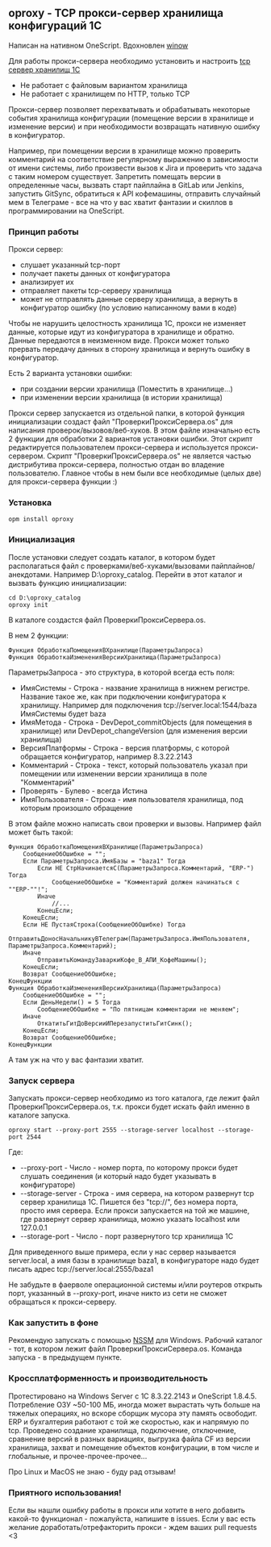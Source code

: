 ## oproxy - TCP прокси-сервер хранилища конфигураций 1С

Написан на нативном OneScript. Вдохновлен [winow](https://github.com/autumn-library/winow)

Для работы прокси-сервера необходимо установить и настроить [tcp сервер хранилищ 1С](https://wiseadvice-it.ru/o-kompanii/blog/articles/hranilishhe-konfiguracii-v-1s-8-3-ustanovka-i-nastroika/)

- Не работает с файловым вариантом хранилища
- Не работает с хранилищем по HTTP, только TCP

Прокси-сервер позволяет перехватывать и обрабатывать некоторые события хранилища конфигурации (помещение версии в хранилище и изменение версии) и при необходимости возвращать нативную ошибку в конфигуратор.

Например, при помещении версии в хранилище можно проверить комментарий на соответствие регулярному выражению в зависимости от имени системы, либо произвести вызов к Jira и проверить что задача с таким номером существует. Запретить помещать версии в определенные часы, вызвать старт пайплайна в GitLab или Jenkins, запустить GitSync, обратиться к API кофемашины, отправить случайный мем в Телеграме - все на что у вас хватит фантазии и скиллов в программировании на OneScript.

### Принцип работы
Прокси сервер:
- слушает указанный tcp-порт
- получает пакеты данных от конфигуратора
- анализирует их
- отправляет пакеты tcp-серверу хранилища
- может не отправлять данные серверу хранилища, а вернуть в конфигуратор ошибку (по условию написанному вами в коде)

Чтобы не нарушить целостность хранилища 1С, прокси не изменяет данные, которые идут из конфигуратора в хранилище и обратно. Данные передаются в неизменном виде. Прокси может только прервать передачу данных в сторону хранилища и вернуть ошибку в конфигуратор.

Есть 2 варианта установки ошибки:
- при создании версии хранилища (Поместить в хранилище...)
- при изменении версии хранилища (в истории хранилища)

Прокси сервер запускается из отдельной папки, в которой функция инициализации создаст файл "ПроверкиПроксиСервера.os" для написания проверок/вызовов/веб-хуков. В этом файле изначально есть 2 функции для обработки 2 вариантов установки ошибки. Этот скрипт редактируется пользователем прокси-сервера и используется прокси-сервером. Скрипт "ПроверкиПроксиСервера.os" не является частью дистрибутива прокси-сервера, полностью отдан во владение пользователю. Главное чтобы в нем были все необходимые (целых две) для прокси-сервера функции :)

### Установка
```
opm install oproxy
```

### Инициализация
После установки следует создать каталог, в котором будет располагаться файл с проверками/веб-хуками/вызовами пайплайнов/анекдотами. Например D:\oproxy_catalog. Перейти в этот каталог и вызвать функцию инициализации:
```
cd D:\oproxy_catalog
oproxy init
```
В каталоге создастся файл ПроверкиПроксиСервера.os.

В нем 2 функции:
```
Функция ОбработкаПомещенияВХранилище(ПараметрыЗапроса)
Функция ОбработкаИзмененияВерсииХранилища(ПараметрыЗапроса)
```
ПараметрыЗапроса - это структура, в которой всегда есть поля:
- ИмяСистемы - Строка - название хранилища в нижнем регистре. Название такое же, как при подключении конфигуратора к хранилищу. Например для подключения tcp://server.local:1544/baza ИмяСистемы будет baza
- ИмяМетода - Строка - DevDepot_commitObjects (для помещения в хранилище) или DevDepot_changeVersion (для изменения версии хранилища)
- ВерсияПлатформы - Строка - версия платформы, с которой обращается конфигуратор, например 8.3.22.2143
- Комментарий - Строка - текст, который пользователь указал при помещении или изменении версии хранилища в поле "Комментарий"
- Проверять - Булево - всегда Истина
- ИмяПользователя - Строка - имя пользователя хранилища, под которым произошло обращение

В этом файле можно написать свои проверки и вызовы. Например файл может быть такой:
```
Функция ОбработкаПомещенияВХранилище(ПараметрыЗапроса)
    СообщениеОбОшибке = "";
    Если ПараметрыЗапроса.ИмяБазы = "baza1" Тогда
        Если НЕ СтрНачинаетсяС(ПараметрыЗапроса.Комментарий, "ERP-") Тогда
            СообщениеОбОшибке = "Комментарий должен начинаться с ""ERP-""!";
        Иначе
            //...
        КонецЕсли;
    КонецЕсли;
    Если НЕ ПустаяСтрока(СообщениеОбОшибке) Тогда
        ОтправитьДоносНачальникуВТелеграм(ПараметрыЗапроса.ИмяПользователя, ПараметрыЗапроса.Комментарий);
    Иначе
        ОтправитьКомандуЗаваркиКофе_В_АПИ_КофеМашины();
    КонецЕсли;
    Возврат СообщениеОбОшибке;
КонецФункции
Функция ОбработкаИзмененияВерсииХранилища(ПараметрыЗапроса)
    СообщениеОбОшибке = "";
    Если ДеньНедели() = 5 Тогда
        СообщениеОбОшибке = "По пятницам комментарии не меняем";
    Иначе
        ОткатитьГитДоВерсииИПерезапуститьГитСинк();
    КонецЕсли;
    Возврат СообщениеОбОшибке;
КонецФункции
```
А там уж на что у вас фантазии хватит.
### Запуск сервера
Запускать прокси-сервер необходимо из того каталога, где лежит файл ПроверкиПроксиСервера.os, т.к. прокси будет искать файл именно в каталоге запуска.
```
oproxy start --proxy-port 2555 --storage-server localhost --storage-port 2544
```
Где:
- --proxy-port - Число - номер порта, по которому прокси будет слушать соединения (и который надо будет указывать в конфигураторе)
- --storage-server - Строка - имя сервера, на котором развернут tcp сервер хранилища 1С. Пишется без "tcp://", без номера порта, просто имя сервера. Если прокси запускается на той же машине, где развернут сервер хранилища, можно указать localhost или 127.0.0.1
- --storage-port - Число - порт развернутого tcp хранилища 1С

Для приведенного выше примера, если у нас сервер называется server.local, а имя базы в хранилище baza1, в конфигураторе надо будет писать адрес tcp://server.local:2555/baza1

Не забудьте в фаерволе операционной системы и/или роутеров открыть порт, указанный в --proxy-port, иначе никто из сети не сможет обращаться к прокси-серверу.

### Как запустить в фоне
Рекомендую запускать с помощью [NSSM](https://nssm.cc/) для Windows. Рабочий каталог - тот, в котором лежит файл ПроверкиПроксиСервера.os. Команда запуска - в предыдущем пункте.

### Кроссплатформенность и производительность
Протестировано на Windows Server с 1С 8.3.22.2143 и OneScript 1.8.4.5. Потребление ОЗУ ~50-100 МБ, иногда может вырастать чуть больше на тяжелых операциях, но вскоре сборщик мусора эту память освободит. ERP и бухгалтерия работают с той же скоростью, как и напрямую по tcp. Проведено создание хранилища, подключение, отключение, сравнение версий в разных вариациях, выгрузка файла CF из версии хранилища, захват и помещение объектов конфигурации, в том числе и глобальные, и прочее-прочее-прочее...

Про Linux и MacOS не знаю - буду рад отзывам!

### Приятного использования!
Если вы нашли ошибку работы в прокси или хотите в него добавить какой-то функционал - пожалуйста, напишите в issues. Если у вас есть желание доработать/отрефакторить прокси - ждем ваших pull requests <3